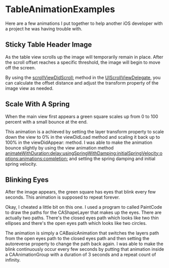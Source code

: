 # TableAnimationExamples

Here are a few animations I put together to help another iOS developer with a project he was having trouble with.

## Sticky Table Header Image
As the table view scrolls up the image will temporarily remain in place. After the scroll offset reaches a specific threshold, the image will begin to move off the screen.

By using the <a href="https://developer.apple.com/documentation/uikit/uiscrollviewdelegate/1619392-scrollviewdidscroll?language=objc">scrollViewDidScroll:</a> method in the <a href="https://developer.apple.com/documentation/uikit/uiscrollviewdelegate?language=objc">UIScrollViewDelegate</a>, you can calculate the offset distance and adjust the transform property of the image view as needed.

## Scale With A Spring
When the main view first appears a green square scales up from 0 to 100 percent with a small bounce at the end.

This animation is a achieved by setting the layer transform property to scale down the view to 0% in the viewDidLoad method and scaling it back up to 100% in the viewDidAppear: method. I was able to make the animation bounce slightly by using the view animation method <a href="https://developer.apple.com/documentation/uikit/uiview/1622594-animatewithduration?language=objc">animateWithDuration:delay:usingSpringWithDamping:initialSpringVelocity:options:animations:completion:</a> and setting the spring damping and initial spring velocity.

## Blinking Eyes
After the image appears, the green square has eyes that blink every few seconds.  This animation is supposed to repeat forever.

Okay, I cheated a little bit on this one.  I used a program to called PaintCode to draw the paths for the CAShapeLayer that makes up the eyes.  There are actually two paths.  There's the closed eyes path which looks like two thin ellipses and there's the open eyes path which looks like two circles.

The animation is simply a CABasicAnimation that switches the layers path from the open eyes path to the closed eyes path and then setting the autoreverse property to change the path back again.  I was able to make the blink continuously occur every few seconds by putting that animation inside a CAAnimationGroup with a duration of 3 seconds and a repeat count of infinity.
